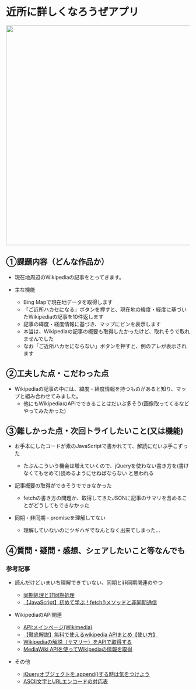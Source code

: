 # 近所に詳しくなろうぜアプリ

<img src ="https://user-images.githubusercontent.com/113824527/205081670-b2f8e969-1f1e-4bf4-a7a5-587d9256a60f.png" width="600px">

## ①課題内容（どんな作品か）
- 現在地周辺のWikipediaの記事をとってきます。

- 主な機能
  - Bing Mapで現在地データを取得します
  - 「ご近所ハカセになる」ボタンを押すと、現在地の緯度・経度に基づいたWikipediaの記事を10件返します
  - 記事の緯度・経度情報に基づき、マップにピンを表示します
  - 本当は、Wikipediaの記事の概要も取得したかったけど、取れそうで取れませんでした
  - なお「ご近所ハカセにならない」ボタンを押すと、例のアレが表示されます

## ②工夫した点・こだわった点
- Wikipediaの記事の中には、緯度・経度情報を持つものがあると知り、マップと組み合わせてみました。
  - 他にもWikipediaのAPIでできることはだいぶ多そう(画像取ってくるなどやってみたかった)

## ③難しかった点・次回トライしたいこと(又は機能)
- お手本にしたコードが素のJavaScriptで書かれてて、解読にだいぶ手こずった
  - たぶんこういう機会は増えていくので、jQueryを使わない書き方を(書けなくてもせめて)読めるようにせねばならない と思われる

- 記事概要の取得ができそうでできなかった
  - fetchの書き方の問題か、取得してきたJSONに記事のサマリを含めることがどうしてもできなかった

- 同期・非同期・promiseを理解してない
  - 理解していないのにツギハギでなんとなく出来てしまった…

## ④質問・疑問・感想、シェアしたいこと等なんでも
###  参考記事
- 読んだけどいまいち理解できていない、同期と非同期関連のやつ
  - [同期処理と非同期処理](https://www.webdesignleaves.com/pr/jquery/javaascript_03.html)
  - [【JavaScript】初めて学ぶ！fetch()メソッドと非同期通信](https://breezegroup.co.jp/202004/javascript-fetch/)

- WikipediaのAPI関連
  - [API:メインページ(Wikimedia)](https://www.mediawiki.org/wiki/API:Main_page/ja)
  - [【徹底解説】無料で使えるwikipedia APIまとめ【使い方】](https://1-lifengine.com/wikipedia_api)
  - [Wikipediaの解説（サマリー）をAPIで取得する](https://qiita.com/takatama/items/b5ba9c38943cd6c142df)
  - [MediaWiki APIを使ってWikipediaの情報を取得](https://qiita.com/yubessy/items/16d2a074be84ee67c01f)

- その他
  - [jQueryオブジェクトを.append()する時は気をつけよう](https://www.unitrust.co.jp/8506) 
  - [ASCII文字とURLエンコードの対応表](https://www.seil.jp/doc/index.html#tool/url-encode.html)
